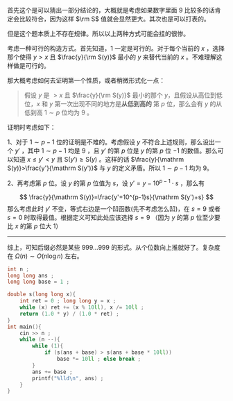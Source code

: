 首先这个是可以猜出一部分结论的，大概就是考虑如果数字里面 $9$ 比较多的话肯定会比较符合，因为这样 $\rm S$ 值就会显然更大。其次也是可以打表的。

但是这个题本质上不存在规律。所以以上两种方式可能会挂的很惨。

考虑一种可行的构造方式。首先知道，$1$ 一定是可行的。对于每个当前的 $x$ ，选择那个使得 $y>x$ 且 $\frac{y}{\rm S(y)}$ 最小的 $y$ 来替代当前的 $x$ 。不难理解这样做是可行的。

那大概考虑如何去证明第一个性质，或者稍微形式化一点：

> 假设 $y$ 是 $>x$ 且 $\frac{y}{\rm S(y)}$ 最小的那个 $y$，且假设从高位到低位，$x$ 和 $y$ 第一次出现不同的地方是**从低到高的** 第 $p$ 位，那么会有 $y$ 的从低到高 $1\sim p$ 位均为 $9$ 。 

证明时考虑如下：

1、对于 $1\sim p-1$ 位的证明是不难的。考虑假设 $y$ 不符合上述规则，那么设出一个 $y'$ ，其中 $1\sim p-1$ 均是 $9$ ，且 $y'$ 的第 $p$ 位是 $y$ 的第 $p$ 位 $-1$ 的数值。那么可以知道 $x\leq y'<y$ 且 $\mathrm{S}(y')\geq \mathrm S(y)$ 。这样的话 $\frac{y}{\mathrm S(y)}>\frac{y'}{\mathrm S(y')}$ 与 $y$ 的定义矛盾。所以 $1\sim p-1$ 均为 $9$。

2、再考虑第 $p$ 位。设 $y$ 的第 $p$ 位值为 $s$，设 $y'=y-10^{p-1}\cdot s$ ，那么有

$$
\frac{y}{\mathrm S(y)}=\frac{y'+10^{p-1}s}{\mathrm S(y')+s}
$$
那么考虑此时 $y'$ 不变，等式右边是一个凹函数(先不考虑怎么凹)，在 $s=9$ 或者 $s=0$ 时取得最值。根据定义可知此处应该选择 $s=9$ （因为 $y$ 的第 $p$ 位至少要比 $x$ 的第 $p$ 位大 $1$）

_______

综上，可知后缀必然是某些 $999...999$ 的形式。从个位数向上推就好了。复杂度在 $\Omega(n)\sim O(n\log n)$ 左右。

```cpp
int n ;
long long ans ;
long long base = 1 ;

double s(long long x){
    int ret = 0 ; long long y = x ;
    while (x) ret += (x % 10ll), x /= 10ll ;
    return (1.0 * y) / (1.0 * ret) ;
}
int main(){
    cin >> n ;
    while (n --){
        while (1){
            if (s(ans + base) > s(ans + base * 10ll))
                base *= 10ll ; else break ;
        }
        ans += base ;
        printf("%lld\n", ans) ;
    }
}
```


